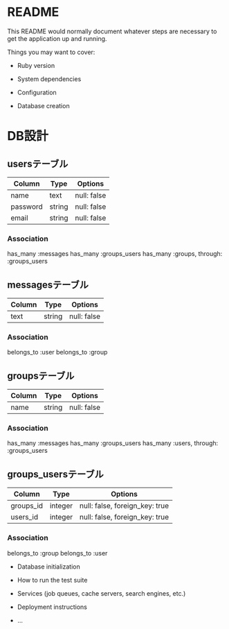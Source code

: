 # README

This README would normally document whatever steps are necessary to get the
application up and running.

Things you may want to cover:

* Ruby version

* System dependencies

* Configuration

* Database creation

# DB設計

## usersテーブル
|Column|Type|Options|
|------|----|-------|
|name|text|null: false|
|password|string|null: false|
|email|string|null: false|
### Association
has_many :messages
has_many :groups_users
has_many :groups, through: :groups_users


## messagesテーブル
|Column|Type|Options|
|------|----|-------|
|text|string|null: false|
### Association
belongs_to :user
belongs_to :group


## groupsテーブル
|Column|Type|Options|
|------|----|-------|
|name|string|null: false|
### Association
has_many :messages
has_many :groups_users
has_many :users, through: :groups_users


## groups_usersテーブル
|Column|Type|Options|
|------|----|-------|
|groups_id|integer|null: false, foreign_key: true|
|users_id|integer|null: false, foreign_key: true|
### Association
belongs_to :group
belongs_to :user


* Database initialization

* How to run the test suite

* Services (job queues, cache servers, search engines, etc.)

* Deployment instructions

* ...
